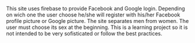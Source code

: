 This site uses firebase to provide Facebook and Google login. Depending on wich one the user choose he/she will register with his/her Facebook profile picture or Google picture. The site separates men from women. The user must choose its sex at the beginning.
This is a learning project so it is not intended to be very sofisticated or follow the best practices.
